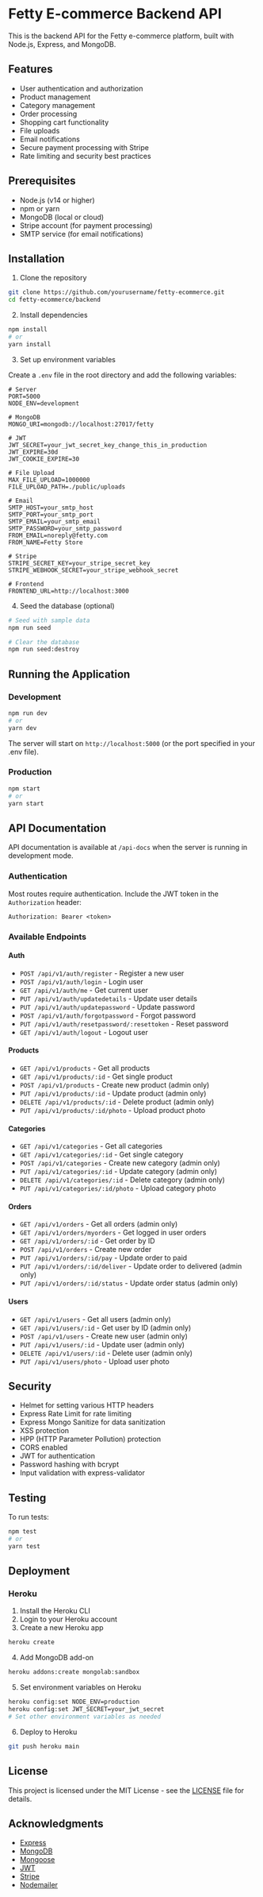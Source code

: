 # Fetty E-commerce Backend API

This is the backend API for the Fetty e-commerce platform, built with Node.js, Express, and MongoDB.

## Features

- User authentication and authorization
- Product management
- Category management
- Order processing
- Shopping cart functionality
- File uploads
- Email notifications
- Secure payment processing with Stripe
- Rate limiting and security best practices

## Prerequisites

- Node.js (v14 or higher)
- npm or yarn
- MongoDB (local or cloud)
- Stripe account (for payment processing)
- SMTP service (for email notifications)

## Installation

1. Clone the repository

```bash
git clone https://github.com/yourusername/fetty-ecommerce.git
cd fetty-ecommerce/backend
```

2. Install dependencies

```bash
npm install
# or
yarn install
```

3. Set up environment variables

Create a `.env` file in the root directory and add the following variables:

```env
# Server
PORT=5000
NODE_ENV=development

# MongoDB
MONGO_URI=mongodb://localhost:27017/fetty

# JWT
JWT_SECRET=your_jwt_secret_key_change_this_in_production
JWT_EXPIRE=30d
JWT_COOKIE_EXPIRE=30

# File Upload
MAX_FILE_UPLOAD=1000000
FILE_UPLOAD_PATH=./public/uploads

# Email
SMTP_HOST=your_smtp_host
SMTP_PORT=your_smtp_port
SMTP_EMAIL=your_smtp_email
SMTP_PASSWORD=your_smtp_password
FROM_EMAIL=noreply@fetty.com
FROM_NAME=Fetty Store

# Stripe
STRIPE_SECRET_KEY=your_stripe_secret_key
STRIPE_WEBHOOK_SECRET=your_stripe_webhook_secret

# Frontend
FRONTEND_URL=http://localhost:3000
```

4. Seed the database (optional)

```bash
# Seed with sample data
npm run seed

# Clear the database
npm run seed:destroy
```

## Running the Application

### Development

```bash
npm run dev
# or
yarn dev
```

The server will start on `http://localhost:5000` (or the port specified in your .env file).

### Production

```bash
npm start
# or
yarn start
```

## API Documentation

API documentation is available at `/api-docs` when the server is running in development mode.

### Authentication

Most routes require authentication. Include the JWT token in the `Authorization` header:

```
Authorization: Bearer <token>
```

### Available Endpoints

#### Auth

- `POST /api/v1/auth/register` - Register a new user
- `POST /api/v1/auth/login` - Login user
- `GET /api/v1/auth/me` - Get current user
- `PUT /api/v1/auth/updatedetails` - Update user details
- `PUT /api/v1/auth/updatepassword` - Update password
- `POST /api/v1/auth/forgotpassword` - Forgot password
- `PUT /api/v1/auth/resetpassword/:resettoken` - Reset password
- `GET /api/v1/auth/logout` - Logout user

#### Products

- `GET /api/v1/products` - Get all products
- `GET /api/v1/products/:id` - Get single product
- `POST /api/v1/products` - Create new product (admin only)
- `PUT /api/v1/products/:id` - Update product (admin only)
- `DELETE /api/v1/products/:id` - Delete product (admin only)
- `PUT /api/v1/products/:id/photo` - Upload product photo

#### Categories

- `GET /api/v1/categories` - Get all categories
- `GET /api/v1/categories/:id` - Get single category
- `POST /api/v1/categories` - Create new category (admin only)
- `PUT /api/v1/categories/:id` - Update category (admin only)
- `DELETE /api/v1/categories/:id` - Delete category (admin only)
- `PUT /api/v1/categories/:id/photo` - Upload category photo

#### Orders

- `GET /api/v1/orders` - Get all orders (admin only)
- `GET /api/v1/orders/myorders` - Get logged in user orders
- `GET /api/v1/orders/:id` - Get order by ID
- `POST /api/v1/orders` - Create new order
- `PUT /api/v1/orders/:id/pay` - Update order to paid
- `PUT /api/v1/orders/:id/deliver` - Update order to delivered (admin only)
- `PUT /api/v1/orders/:id/status` - Update order status (admin only)

#### Users

- `GET /api/v1/users` - Get all users (admin only)
- `GET /api/v1/users/:id` - Get user by ID (admin only)
- `POST /api/v1/users` - Create new user (admin only)
- `PUT /api/v1/users/:id` - Update user (admin only)
- `DELETE /api/v1/users/:id` - Delete user (admin only)
- `PUT /api/v1/users/photo` - Upload user photo

## Security

- Helmet for setting various HTTP headers
- Express Rate Limit for rate limiting
- Express Mongo Sanitize for data sanitization
- XSS protection
- HPP (HTTP Parameter Pollution) protection
- CORS enabled
- JWT for authentication
- Password hashing with bcrypt
- Input validation with express-validator

## Testing

To run tests:

```bash
npm test
# or
yarn test
```

## Deployment

### Heroku

1. Install the Heroku CLI
2. Login to your Heroku account
3. Create a new Heroku app

```bash
heroku create
```

4. Add MongoDB add-on

```bash
heroku addons:create mongolab:sandbox
```

5. Set environment variables on Heroku

```bash
heroku config:set NODE_ENV=production
heroku config:set JWT_SECRET=your_jwt_secret
# Set other environment variables as needed
```

6. Deploy to Heroku

```bash
git push heroku main
```

## License

This project is licensed under the MIT License - see the [LICENSE](LICENSE) file for details.

## Acknowledgments

- [Express](https://expressjs.com/)
- [MongoDB](https://www.mongodb.com/)
- [Mongoose](https://mongoosejs.com/)
- [JWT](https://jwt.io/)
- [Stripe](https://stripe.com/)
- [Nodemailer](https://nodemailer.com/about/)
